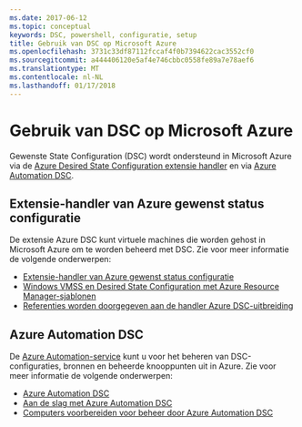 ```yaml
---
ms.date: 2017-06-12
ms.topic: conceptual
keywords: DSC, powershell, configuratie, setup
title: Gebruik van DSC op Microsoft Azure
ms.openlocfilehash: 3731c33df87112fccaf4f0b7394622cac3552cf0
ms.sourcegitcommit: a444406120e5af4e746cbbc0558fe89a7e78aef6
ms.translationtype: MT
ms.contentlocale: nl-NL
ms.lasthandoff: 01/17/2018
---
```

# <a name="using-dsc-on-microsoft-azure"></a>Gebruik van DSC op Microsoft Azure

Gewenste State Configuration (DSC) wordt ondersteund in Microsoft Azure via de [Azure Desired State Configuration extensie handler](https://docs.microsoft.com/azure/virtual-machines/virtual-machines-windows-extensions-dsc-overview) en via [Azure Automation DSC](https://docs.microsoft.com/azure/automation/automation-dsc-overview).

## <a name="azure-desired-state-configuration-extension-handler"></a>Extensie-handler van Azure gewenst status configuratie

De extensie Azure DSC kunt virtuele machines die worden gehost in Microsoft Azure om te worden beheerd met DSC. Zie voor meer informatie de volgende onderwerpen:

- [Extensie-handler van Azure gewenst status configuratie](https://docs.microsoft.com/azure/virtual-machines/virtual-machines-windows-extensions-dsc-overview)
- [Windows VMSS en Desired State Configuration met Azure Resource Manager-sjablonen](https://docs.microsoft.com/azure/virtual-machines/virtual-machines-windows-extensions-dsc-template)
- [Referenties worden doorgegeven aan de handler Azure DSC-uitbreiding](https://docs.microsoft.com/azure/virtual-machines/virtual-machines-windows-extensions-dsc-credentials)

## <a name="azure-automation-dsc"></a>Azure Automation DSC

De [Azure Automation-service](https://azure.microsoft.com/services/automation/) kunt u voor het beheren van DSC-configuraties, bronnen en beheerde knooppunten uit in Azure. Zie voor meer informatie de volgende onderwerpen:

- [Azure Automation DSC](https://docs.microsoft.com/azure/automation/automation-dsc-overview)
- [Aan de slag met Azure Automation DSC](https://docs.microsoft.com/azure/automation/automation-dsc-getting-started)
- [Computers voorbereiden voor beheer door Azure Automation DSC](https://docs.microsoft.com/azure/automation/automation-dsc-onboarding)

